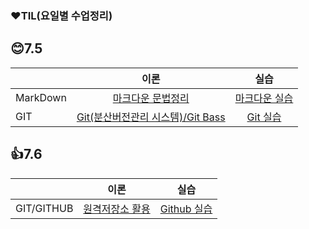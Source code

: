 ### ❤TIL(요일별 수업정리)



## 😊7.5

|          |                       이론                        |                    실습                    |
| -------- | :-----------------------------------------------: | :----------------------------------------: |
| MarkDown |     [마크다운 문법정리](./7.5/Theory_7.5.md)      | [마크다운 실습](./7.5/markdown_pratice.md) |
| GIT      | [Git(분산버전관리 시스템)/Git Bass](./7.5/7.5.md) |      [Git 실습](./7.5/git_pratice.md)      |



## 👍7.6

|            |              이론               |                  실습                  |
| ---------- | :-----------------------------: | :------------------------------------: |
| GIT/GITHUB | [원격저장소 활용](./7.6/7.6.md) | [Github 실습](./7.6/Github_pratice.md) |


